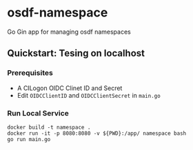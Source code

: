 # osdf-namespace
Go Gin app for managing osdf namespaces

## Quickstart: Tesing on localhost
### Prerequisites
- A CILogon OIDC Clinet ID and Secret
- Edit `OIDCClientID` and `OIDCClientSecret` in `main.go`

### Run Local Service
```
docker build -t namespace .
docker run -it -p 8080:8080 -v ${PWD}:/app/ namespace bash 
go run main.go
```